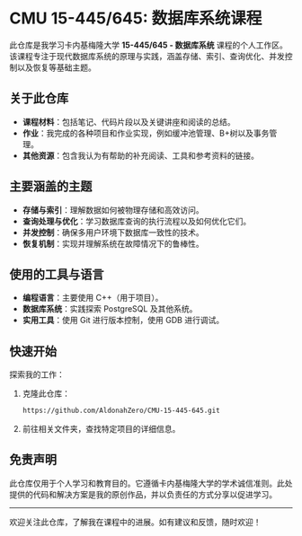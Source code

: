 # CMU 15-445/645: 数据库系统课程

此仓库是我学习卡内基梅隆大学 **15-445/645 - 数据库系统** 课程的个人工作区。该课程专注于现代数据库系统的原理与实践，涵盖存储、索引、查询优化、并发控制以及恢复等基础主题。

## 关于此仓库

- **课程材料**：包括笔记、代码片段以及关键讲座和阅读的总结。
- **作业**：我完成的各种项目和作业实现，例如缓冲池管理、B+树以及事务管理。
- **其他资源**：包含我认为有帮助的补充阅读、工具和参考资料的链接。

## 主要涵盖的主题

- **存储与索引**：理解数据如何被物理存储和高效访问。
- **查询处理与优化**：学习数据库查询的执行流程以及如何优化它们。
- **并发控制**：确保多用户环境下数据库一致性的技术。
- **恢复机制**：实现并理解系统在故障情况下的鲁棒性。

## 使用的工具与语言

- **编程语言**：主要使用 C++（用于项目）。
- **数据库系统**：实践探索 PostgreSQL 及其他系统。
- **实用工具**：使用 Git 进行版本控制，使用 GDB 进行调试。

## 快速开始

探索我的工作：

1. 克隆此仓库：
   ```bash
   https://github.com/AldonahZero/CMU-15-445-645.git
   ```
2. 前往相关文件夹，查找特定项目的详细信息。

## 免责声明

此仓库仅用于个人学习和教育目的。它遵循卡内基梅隆大学的学术诚信准则。此处提供的代码和解决方案是我的原创作品，并以负责任的方式分享以促进学习。

---

欢迎关注此仓库，了解我在课程中的进展。如有建议和反馈，随时欢迎！